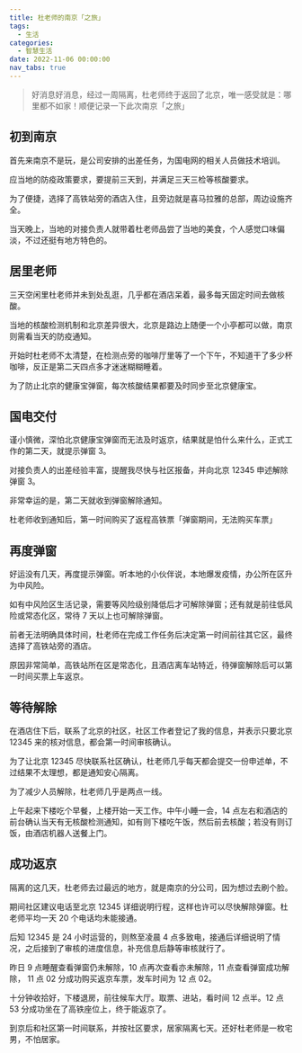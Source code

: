 ```yaml
---
title: 杜老师的南京「之旅」
tags:
  - 生活
categories:
  - 智慧生活
date: 2022-11-06 00:00:00
nav_tabs: true
---
```


> 好消息好消息，经过一周隔离，杜老师终于返回了北京，唯一感受就是：哪里都不如家！顺便记录一下此次南京「之旅」

<!-- more -->

## 初到南京

首先来南京不是玩，是公司安排的出差任务，为国电网的相关人员做技术培训。

应当地的防疫政策要求，要提前三天到，并满足三天三检等核酸要求。

为了便捷，选择了高铁站旁的酒店入住，且旁边就是喜马拉雅的总部，周边设施齐全。

当天晚上，当地的对接负责人就带着杜老师品尝了当地的美食，个人感觉口味偏淡，不过还挺有地方特色的。

## 居里老师

三天空闲里杜老师并未到处乱逛，几乎都在酒店呆着，最多每天固定时间去做核酸。

当地的核酸检测机制和北京差异很大，北京是路边上随便一个小亭都可以做，南京则需看当天的防疫通知。

开始时杜老师不太清楚，在检测点旁的咖啡厅里等了一个下午，不知道干了多少杯咖啡，反正是第二天四点多才迷迷糊糊睡着。

为了防止北京的健康宝弹窗，每次核酸结果都要及时同步至北京健康宝。

## 国电交付

谨小慎微，深怕北京健康宝弹窗而无法及时返京，结果就是怕什么来什么，正式工作的第二天，就提示弹窗 3。

对接负责人的出差经验丰富，提醒我尽快与社区报备，并向北京 12345 申述解除弹窗 3。

非常幸运的是，第二天就收到弹窗解除通知。

杜老师收到通知后，第一时间购买了返程高铁票「弹窗期间，无法购买车票」

## 再度弹窗

好运没有几天，再度提示弹窗。听本地的小伙伴说，本地爆发疫情，办公所在区升为中风险。

如有中风险区生活记录，需要等风险级别降低后才可解除弹窗；还有就是前往低风险或常态化区，常待 7 天以上也可解除弹窗。

前者无法明确具体时间，杜老师在完成工作任务后决定第一时间前往其它区，最终选择了高铁站旁的酒店。

原因非常简单，高铁站所在区是常态化，且酒店离车站特近，待弹窗解除后可以第一时间买票上车返京。

## 等待解除

在酒店住下后，联系了北京的社区，社区工作者登记了我的信息，并表示只要北京 12345 来的核对信息，都会第一时间审核确认。

为了让北京 12345 尽快联系社区确认，杜老师几乎每天都会提交一份申述单，不过结果不太理想，都是通知安心隔离。

为了减少人员解除，杜老师几乎是两点一线。

上午起来下楼吃个早餐，上楼开始一天工作。中午小睡一会，14 点左右和酒店的前台确认当天有无核酸检测通知，如有则下楼吃午饭，然后前去核酸；若没有则订饭，由酒店机器人送餐上门。

## 成功返京

隔离的这几天，杜老师去过最远的地方，就是南京的分公司，因为想过去刷个脸。

期间社区建议电话至北京 12345 详细说明行程，这样也许可以尽快解除弹窗。杜老师平均一天 20 个电话均未能接通。

后知 12345 是 24 小时运营的，则熬至凌晨 4 点多致电，接通后详细说明了情况，之后接到了审核的进度信息，补充信息后静等审核就行了。

昨日 9 点睡醒查看弹窗仍未解除，10 点再次查看亦未解除，11 点查看弹窗成功解除， 11 点 02 分成功购买返京车票，发车时间为 12 点 02。

十分钟收拾好，下楼退房，前往候车大厅。取票、进站，看时间 12 点半。12 点 53 分成功坐在了高铁座位上，终于能返京了。

到京后和社区第一时间联系，并按社区要求，居家隔离七天。还好杜老师是一枚宅男，不怕居家。